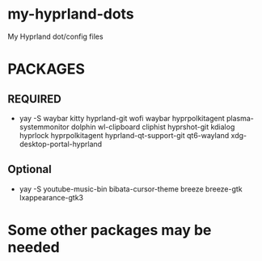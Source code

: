 # my-hyprland-dots
My Hyprland dot/config files

# PACKAGES
## REQUIRED
- yay -S waybar kitty hyprland-git wofi waybar hyprpolkitagent plasma-systemmonitor dolphin wl-clipboard cliphist hyprshot-git kdialog hyprlock hyprpolkitagent hyprland-qt-support-git qt6-wayland xdg-desktop-portal-hyprland
## Optional
- yay -S youtube-music-bin bibata-cursor-theme breeze breeze-gtk lxappearance-gtk3

# Some other packages may be needed
